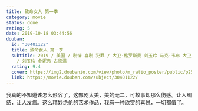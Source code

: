 ```yaml
---
title: 致命女人 第一季
category: movie
status: done
rating: 5
date: 2019-10-18 03:44:56
douban:
  id: "30401122"
  title: 致命女人 第一季
  subtitle: 2019 / 美国 / 剧情 喜剧 犯罪 / 大卫·格罗斯曼 刘玉玲 马克·韦布 大卫·沃伦 伊丽莎白·艾伦 瓦莱丽·韦斯 道恩·威尔金森
    / 刘玉玲 金妮弗·古德温
  rating: 9.4
  cover: https://img2.doubanio.com/view/photo/m_ratio_poster/public/p2566967861.jpg
  link: https://movie.douban.com/subject/30401122/
---
```


我真的不知道该怎么形容了，这部剧太美，美的无二，可故事却那么伤感。让人纠结，让人发疯。这么精妙绝伦的艺术作品，我有一种欣赏的喜悦，一切都值了。